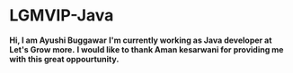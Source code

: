 # LGMVIP-Java
**Hi, I am Ayushi Buggawar**
**I'm currently working as Java developer at Let's Grow more.**
**I would like to thank Aman kesarwani for providing me with this great oppourtunity.**

